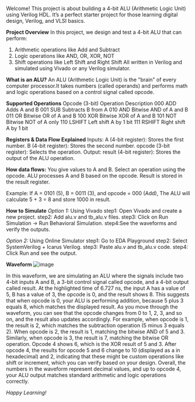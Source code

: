 Welcome! This project is about building a 4-bit ALU (Arithmetic Logic Unit) using Verilog HDL.
It’s a perfect starter project for those learning digital design, Verilog, and VLSI basics.

**Project Overview**
In this project, we design and test a 4-bit ALU that can perform:
1. Arithmetic operations like Add and Subtract
2. Logic operations like AND, OR, XOR, NOT
3. Shift operations like Left Shift and Right Shift
All written in Verilog and simulated using Vivado or any Verilog simulator.

**What is an ALU?**
An ALU (Arithmetic Logic Unit) is the "brain" of every computer processor.It takes numbers (called operands) and performs math and logic operations based on a control signal called opcode.

**Supported Operations**
Opcode (3-bit)	Operation	Description
000	ADD	Adds A and B
001	SUB	Subtracts B from A
010	AND	Bitwise AND of A and B
011	OR	Bitwise OR of A and B
100	XOR	Bitwise XOR of A and B
101	NOT	Bitwise NOT of A only
110	LSHIFT	Left shift A by 1 bit
111	RSHIFT	Right shift A by 1 bit

**Registers & Data Flow Explained**
Inputs: 
A (4-bit register): Stores the first number. 
B (4-bit register): Stores the second number.
opcode (3-bit register): Selects the operation.
Output:
result (4-bit register): Stores the output of the ALU operation.

**How data flows:**
You give values to A and B.
Select an operation using the opcode.
ALU processes A and B based on the opcode.
Result is stored in the result register.

Example:
If A = 0101 (5), B = 0011 (3), and opcode = 000 (Add), The ALU will calculate 5 + 3 = 8 and store 1000 in result.

**How to Simulate**
*Option 1:* Using Vivado
step1: Open Vivado and create a new project.
step2: Add alu.v and tb_alu.v files.
step3: Click on Run Simulation → Run Behavioral Simulation.
step4:See the waveforms and verify the outputs.

*Option 2:* Using Online Simulator
step1: Go to EDA Playground
step2: Select SystemVerilog + Icarus Verilog.
step3: Paste alu.v and tb_alu.v code.
step4: Click Run and see the output.

**Waveform**
![image](https://github.com/user-attachments/assets/f04fec5f-72d3-4c82-89f4-8f5af89e404c)

In this waveform, we are simulating an ALU where the signals include two 4-bit inputs A and B, a 3-bit control signal called opcode, and a 4-bit output called result. At the highlighted time of 6.727 ns, the input A has a value of 5, B has a value of 3, the opcode is 0, and the result shows 8. This suggests that when opcode is 0, your ALU is performing addition, because 5 plus 3 equals 8, which matches the displayed result. As you move through the waveform, you can see that the opcode changes from 0 to 1, 2, 3, and so on, and the result also updates accordingly. For example, when opcode is 1, the result is 2, which matches the subtraction operation (5 minus 3 equals 2). When opcode is 2, the result is 1, matching the bitwise AND of 5 and 3. Similarly, when opcode is 3, the result is 7, matching the bitwise OR operation. Opcode 4 shows 6, which is the XOR result of 5 and 3. After opcode 4, the results for opcode 5 and 6 change to 10 (displayed as a in hexadecimal) and 2, indicating that these might be custom operations like shift or increment, which you can verify based on your design. Overall, the numbers in the waveform represent decimal values, and up to opcode 4, your ALU output matches standard arithmetic and logic operations correctly.

*Happy Learning!*
